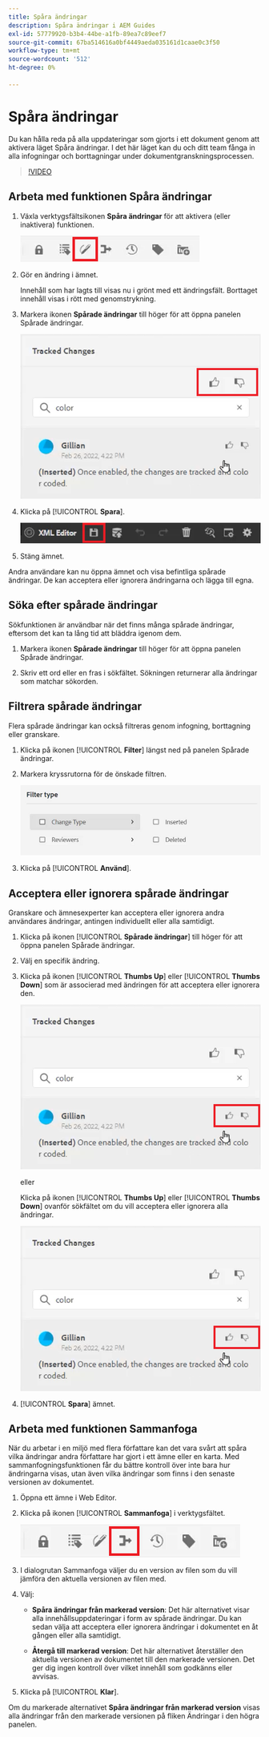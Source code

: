 ```yaml
---
title: Spåra ändringar
description: Spåra ändringar i AEM Guides
exl-id: 57779920-b3b4-44be-a1fb-89ea7c89eef7
source-git-commit: 67ba514616a0bf4449aeda035161d1caae0c3f50
workflow-type: tm+mt
source-wordcount: '512'
ht-degree: 0%

---
```


# Spåra ändringar

Du kan hålla reda på alla uppdateringar som gjorts i ett dokument genom att aktivera läget Spåra ändringar. I det här läget kan du och ditt team fånga in alla infogningar och borttagningar under dokumentgranskningsprocessen.

>[!VIDEO](https://video.tv.adobe.com/v/342763?quality=12&learn=on)

## Arbeta med funktionen Spåra ändringar

1. Växla verktygsfältsikonen **Spåra ändringar** för att aktivera (eller inaktivera) funktionen.

   ![Spåra ändringar](images/lesson-12/track-changes-icon.png)

1. Gör en ändring i ämnet.

   Innehåll som har lagts till visas nu i grönt med ett ändringsfält. Borttaget innehåll visas i rött med genomstrykning.

1. Markera ikonen **Spårade ändringar** till höger för att öppna panelen Spårade ändringar.

   ![Acceptera/avvisa alla](images/lesson-12/accept-reject-all.png)

1. Klicka på [!UICONTROL **Spara**].

   ![Ikonen Spara](images/lesson-12/save-icon.png)

1. Stäng ämnet.

Andra användare kan nu öppna ämnet och visa befintliga spårade ändringar. De kan acceptera eller ignorera ändringarna och lägga till egna.

## Söka efter spårade ändringar

Sökfunktionen är användbar när det finns många spårade ändringar, eftersom det kan ta lång tid att bläddra igenom dem.

1. Markera ikonen **Spårade ändringar** till höger för att öppna panelen Spårade ändringar.

1. Skriv ett ord eller en fras i sökfältet.
Sökningen returnerar alla ändringar som matchar sökorden.

## Filtrera spårade ändringar

Flera spårade ändringar kan också filtreras genom infogning, borttagning eller granskare.

1. Klicka på ikonen [!UICONTROL **Filter**] längst ned på panelen Spårade ändringar.

1. Markera kryssrutorna för de önskade filtren.

   ![Filtrera användargränssnitt](images/lesson-12/filter.png)

1. Klicka på [!UICONTROL **Använd**].

## Acceptera eller ignorera spårade ändringar

Granskare och ämnesexperter kan acceptera eller ignorera andra användares ändringar, antingen individuellt eller alla samtidigt.

1. Klicka på ikonen [!UICONTROL **Spårade ändringar**] till höger för att öppna panelen Spårade ändringar.

1. Välj en specifik ändring.

1. Klicka på ikonen [!UICONTROL **Thumbs Up**] eller [!UICONTROL **Thumbs Down**] som är associerad med ändringen för att acceptera eller ignorera den.

   ![Acceptera/avvisa ett enskilt användargränssnitt](images/lesson-12/accept-reject-single.png)

   eller

   Klicka på ikonen [!UICONTROL **Thumbs Up**] eller [!UICONTROL **Thumbs Down**] ovanför sökfältet om du vill acceptera eller ignorera alla ändringar.

   ![Acceptera/avvisa ett enskilt användargränssnitt](images/lesson-12/accept-reject-single.png)

1. [!UICONTROL **Spara**] ämnet.

## Arbeta med funktionen Sammanfoga

När du arbetar i en miljö med flera författare kan det vara svårt att spåra vilka ändringar andra författare har gjort i ett ämne eller en karta. Med sammanfogningsfunktionen får du bättre kontroll över inte bara hur ändringarna visas, utan även vilka ändringar som finns i den senaste versionen av dokumentet.

1. Öppna ett ämne i Web Editor.

1. Klicka på ikonen [!UICONTROL **Sammanfoga**] i verktygsfältet.

   ![Ikon för sammanslagning](images/lesson-12/merge-icon.png)

1. I dialogrutan Sammanfoga väljer du en version av filen som du vill jämföra den aktuella versionen av filen med.

1. Välj:

   - **Spåra ändringar från markerad version**: Det här alternativet visar alla innehållsuppdateringar i form av spårade ändringar. Du kan sedan välja att acceptera eller ignorera ändringar i dokumentet en åt gången eller alla samtidigt.

   - **Återgå till markerad version**: Det här alternativet återställer den aktuella versionen av dokumentet till den markerade versionen. Det ger dig ingen kontroll över vilket innehåll som godkänns eller avvisas.

1. Klicka på [!UICONTROL **Klar**].

Om du markerade alternativet **Spåra ändringar från markerad version** visas alla ändringar från den markerade versionen på fliken Ändringar i den högra panelen.
